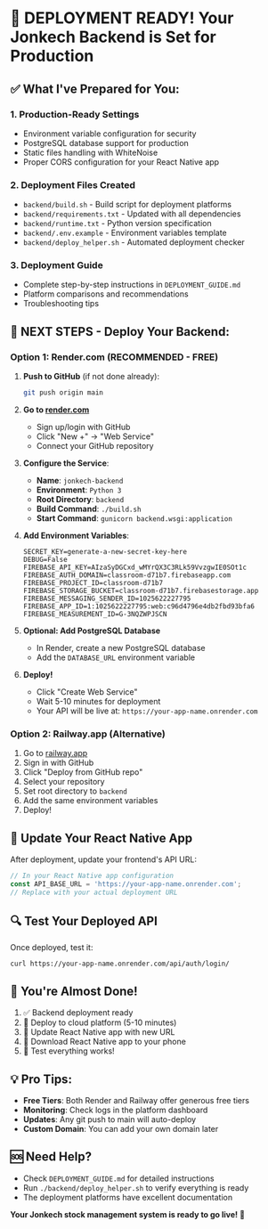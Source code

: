 # 🚀 DEPLOYMENT READY! Your Jonkech Backend is Set for Production

## ✅ What I've Prepared for You:

### 1. **Production-Ready Settings**
- Environment variable configuration for security
- PostgreSQL database support for production
- Static files handling with WhiteNoise
- Proper CORS configuration for your React Native app

### 2. **Deployment Files Created**
- `backend/build.sh` - Build script for deployment platforms
- `backend/requirements.txt` - Updated with all dependencies
- `backend/runtime.txt` - Python version specification
- `backend/.env.example` - Environment variables template
- `backend/deploy_helper.sh` - Automated deployment checker

### 3. **Deployment Guide**
- Complete step-by-step instructions in `DEPLOYMENT_GUIDE.md`
- Platform comparisons and recommendations
- Troubleshooting tips

## 🎯 NEXT STEPS - Deploy Your Backend:

### Option 1: Render.com (RECOMMENDED - FREE)

1. **Push to GitHub** (if not done already):
   ```bash
   git push origin main
   ```

2. **Go to [render.com](https://render.com)**
   - Sign up/login with GitHub
   - Click "New +" → "Web Service"
   - Connect your GitHub repository

3. **Configure the Service**:
   - **Name**: `jonkech-backend`
   - **Environment**: `Python 3`
   - **Root Directory**: `backend`
   - **Build Command**: `./build.sh`
   - **Start Command**: `gunicorn backend.wsgi:application`

4. **Add Environment Variables**:
   ```
   SECRET_KEY=generate-a-new-secret-key-here
   DEBUG=False
   FIREBASE_API_KEY=AIzaSyDGCxd_wMYrQX3C3RLk59VvzgwIE0SOt1c
   FIREBASE_AUTH_DOMAIN=classroom-d71b7.firebaseapp.com
   FIREBASE_PROJECT_ID=classroom-d71b7
   FIREBASE_STORAGE_BUCKET=classroom-d71b7.firebasestorage.app
   FIREBASE_MESSAGING_SENDER_ID=1025622227795
   FIREBASE_APP_ID=1:1025622227795:web:c96d4796e4db2fbd93bfa6
   FIREBASE_MEASUREMENT_ID=G-3NQZWPJSCN
   ```

5. **Optional: Add PostgreSQL Database**
   - In Render, create a new PostgreSQL database
   - Add the `DATABASE_URL` environment variable

6. **Deploy!** 
   - Click "Create Web Service"
   - Wait 5-10 minutes for deployment
   - Your API will be live at: `https://your-app-name.onrender.com`

### Option 2: Railway.app (Alternative)

1. Go to [railway.app](https://railway.app)
2. Sign in with GitHub
3. Click "Deploy from GitHub repo"
4. Select your repository
5. Set root directory to `backend`
6. Add the same environment variables
7. Deploy!

## 📱 Update Your React Native App

After deployment, update your frontend's API URL:

```javascript
// In your React Native app configuration
const API_BASE_URL = 'https://your-app-name.onrender.com';
// Replace with your actual deployment URL
```

## 🔍 Test Your Deployed API

Once deployed, test it:
```bash
curl https://your-app-name.onrender.com/api/auth/login/
```

## 🎉 You're Almost Done!

1. ✅ Backend deployment ready
2. 🔄 Deploy to cloud platform (5-10 minutes)
3. 📱 Update React Native app with new URL
4. 📱 Download React Native app to your phone
5. 🚀 Test everything works!

## 💡 Pro Tips:

- **Free Tiers**: Both Render and Railway offer generous free tiers
- **Monitoring**: Check logs in the platform dashboard
- **Updates**: Any git push to main will auto-deploy
- **Custom Domain**: You can add your own domain later

## 🆘 Need Help?

- Check `DEPLOYMENT_GUIDE.md` for detailed instructions
- Run `./backend/deploy_helper.sh` to verify everything is ready
- The deployment platforms have excellent documentation

**Your Jonkech stock management system is ready to go live! 🎊**
